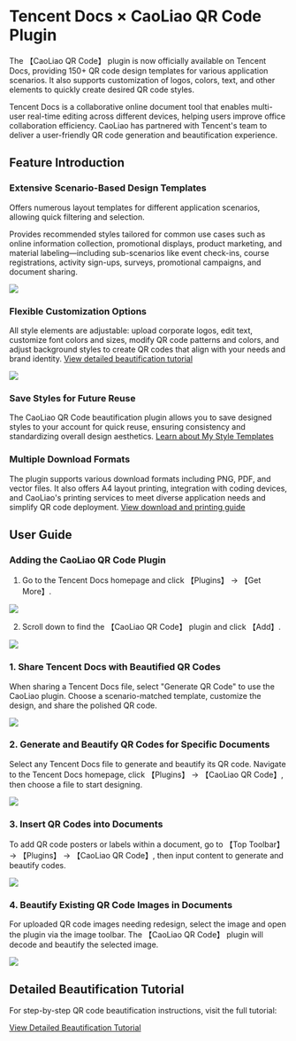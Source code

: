# Tencent Docs × CaoLiao QR Code Plugin

The 【CaoLiao QR Code】 plugin is now officially available on Tencent Docs, providing 150+ QR code design templates for various application scenarios. It also supports customization of logos, colors, text, and other elements to quickly create desired QR code styles.

Tencent Docs is a collaborative online document tool that enables multi-user real-time editing across different devices, helping users improve office collaboration efficiency. CaoLiao has partnered with Tencent's team to deliver a user-friendly QR code generation and beautification experience.

## Feature Introduction

### Extensive Scenario-Based Design Templates

Offers numerous layout templates for different application scenarios, allowing quick filtering and selection.

Provides recommended styles tailored for common use cases such as online information collection, promotional displays, product marketing, and material labeling—including sub-scenarios like event check-ins, course registrations, activity sign-ups, surveys, promotional campaigns, and document sharing.

![](//blogcdnimg.clewm.net/2023/06/7_16861285106112.png?x-oss-process=image/auto-orient,1/quality,q_50/format,jpg)

### Flexible Customization Options

All style elements are adjustable: upload corporate logos, edit text, customize font colors and sizes, modify QR code patterns and colors, and adjust background styles to create QR codes that align with your needs and brand identity. [View detailed beautification tutorial](https://cli.im/help/48435)

![](//blogcdnimg.clewm.net/2023/06/6_16861273859117.png?x-oss-process=image/auto-orient,1/quality,q_50/format,jpg)

### Save Styles for Future Reuse

The CaoLiao QR Code beautification plugin allows you to save designed styles to your account for quick reuse, ensuring consistency and standardizing overall design aesthetics. [Learn about My Style Templates](https://cli.im/help/48278)

### Multiple Download Formats

The plugin supports various download formats including PNG, PDF, and vector files. It also offers A4 layout printing, integration with coding devices, and CaoLiao's printing services to meet diverse application needs and simplify QR code deployment. [View download and printing guide](https://cli.im/help/49343)

## User Guide

### Adding the CaoLiao QR Code Plugin

1. Go to the Tencent Docs homepage and click 【Plugins】 → 【Get More】.

![](//blogcdnimg.clewm.net/2023/06/5_16861274072587.png?x-oss-process=image/auto-orient,1/quality,q_50/format,jpg)

2. Scroll down to find the 【CaoLiao QR Code】 plugin and click 【Add】.

![](//blogcdnimg.clewm.net/2023/06/4_16861391808114.png?x-oss-process=image/auto-orient,1/quality,q_50/format,jpg)

### 1. Share Tencent Docs with Beautified QR Codes

When sharing a Tencent Docs file, select "Generate QR Code" to use the CaoLiao plugin. Choose a scenario-matched template, customize the design, and share the polished QR code.

![](//blogcdnimg.clewm.net/2023/06/分享_16861390397360.png?x-oss-process=image/auto-orient,1/quality,q_50/format,jpg)

### 2. Generate and Beautify QR Codes for Specific Documents

Select any Tencent Docs file to generate and beautify its QR code. Navigate to the Tencent Docs homepage, click 【Plugins】 → 【CaoLiao QR Code】, then choose a file to start designing.

![](//blogcdnimg.clewm.net/2023/06/3_16861274370507.png?x-oss-process=image/auto-orient,1/quality,q_50/format,jpg)

### 3. Insert QR Codes into Documents

To add QR code posters or labels within a document, go to 【Top Toolbar】 → 【Plugins】 → 【CaoLiao QR Code】, then input content to generate and beautify codes.

![](//blogcdnimg.clewm.net/2023/06/2_16861274514092.png?x-oss-process=image/auto-orient,1/quality,q_50/format,jpg)

### 4. Beautify Existing QR Code Images in Documents

For uploaded QR code images needing redesign, select the image and open the plugin via the image toolbar. The 【CaoLiao QR Code】 plugin will decode and beautify the selected image.

![](//blogcdnimg.clewm.net/2023/06/1_16861274640062.png?x-oss-process=image/auto-orient,1/quality,q_50/format,jpg)

## Detailed Beautification Tutorial

For step-by-step QR code beautification instructions, visit the full tutorial:

[View Detailed Beautification Tutorial](https://cli.im/help/48435)